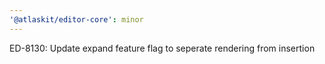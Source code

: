 ```yaml
---
'@atlaskit/editor-core': minor
---
```


ED-8130: Update expand feature flag to seperate rendering from insertion
